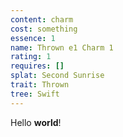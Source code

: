 ```yaml
---
content: charm
cost: something
essence: 1
name: Thrown e1 Charm 1
rating: 1
requires: []
splat: Second Sunrise
trait: Thrown
tree: Swift
---
```


Hello **world**!
